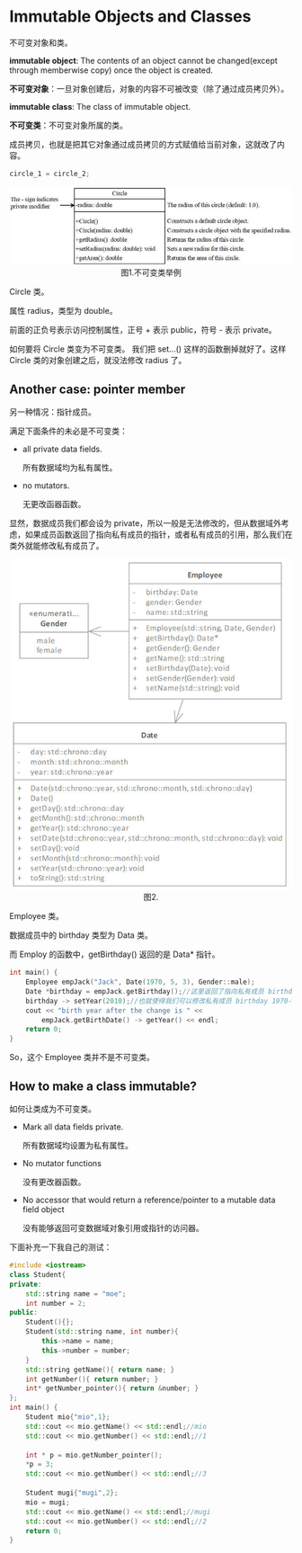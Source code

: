 # Immutable Objects and Classes

不可变对象和类。

**immutable object**: The contents of an object cannot be changed(except through memberwise copy) once the object is created.

**不可变对象**：一旦对象创建后，对象的内容不可被改变（除了通过成员拷贝外）。

**immutable class**: The class of immutable object.

**不可变类**：不可变对象所属的类。

成员拷贝，也就是把其它对象通过成员拷贝的方式赋值给当前对象，这就改了内容。

~~~C++
circle_1 = circle_2;
~~~

<img src="522-1.jpg" alt="522-1" style="zoom: 80%;" />

<center>图1.不可变类举例</center>

Circle 类。

属性 radius，类型为 double。

前面的正负号表示访问控制属性，正号 + 表示 public，符号 - 表示 private。

如何要将 Circle 类变为不可变类。
我们把 set...() 这样的函数删掉就好了。这样 Circle 类的对象创建之后，就没法修改 radius 了。

## Another case: pointer member

另一种情况：指针成员。

满足下面条件的未必是不可变类：

- all private data fields.

  所有数据域均为私有属性。

- no mutators.

  无更改函器函数。

显然，数据成员我们都会设为 private，所以一般是无法修改的，但从数据域外考虑，如果成员函数返回了指向私有成员的指针，或者私有成员的引用，那么我们在类外就能修改私有成员了。

<img src="522-2.png" alt="522-2" style="zoom:80%;" />

<center>图2.</center>

Employee 类。

数据成员中的 birthday 类型为 Data 类。

而 Employ 的函数中，getBirthday() 返回的是 Data* 指针。

~~~C++
int main() {
	Employee empJack("Jack", Date(1970, 5, 3), Gender::male);
	Date *birthday = empJack.getBirthday();//这里返回了指向私有成员 birthday 的指针
	birthday -> setYear(2010);//也就使得我们可以修改私有成员 birthday 1970->2010
	cout << "birth year after the change is " <<
		empJack.getBirthDate() -> getYear() << endl;
	return 0;
}
~~~

So，这个 Employee 类并不是不可变类。

## How to make a class immutable?

如何让类成为不可变类。

- Mark all data fields private.

  所有数据域均设置为私有属性。

- No mutator functions

  没有更改器函数。

- No accessor that would return a reference/pointer to a mutable data field object

  没有能够返回可变数据域对象引用或指针的访问器。

下面补充一下我自己的测试：

~~~C++
#include <iostream>
class Student{
private:
    std::string name = "moe";
    int number = 2;
public:
    Student(){};
    Student(std::string name, int number){
        this->name = name;
        this->number = number;
    }
    std::string getName(){ return name; }
    int getNumber(){ return number; }
    int* getNumber_pointer(){ return &number; }
};
int main() {
    Student mio{"mio",1};
    std::cout << mio.getName() << std::endl;//mio
    std::cout << mio.getNumber() << std::endl;//1
    
    int * p = mio.getNumber_pointer();
    *p = 3;
    std::cout << mio.getNumber() << std::endl;//3
	
    Student mugi{"mugi",2};
    mio = mugi;
    std::cout << mio.getName() << std::endl;//mugi
    std::cout << mio.getNumber() << std::endl;//2
    return 0;
}
~~~